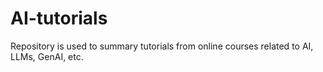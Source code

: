 # AI-tutorials
Repository is used to summary tutorials from online courses related to AI, LLMs, GenAI, etc. 
